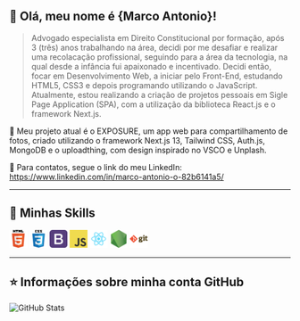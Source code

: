 ## 💜 Olá, meu nome é <strong>{Marco Antonio}!</strong>

> Advogado especialista em Direito Constitucional por formação, após 3 (três) anos trabalhando na área, decidi por me desafiar e realizar uma recolacação profissional, seguindo para a área da tecnologia, na qual desde a infância fui apaixonado e incentivado. Decidi então, focar em Desenvolvimento Web, a iniciar pelo Front-End, estudando HTML5, CSS3 e depois programando utilizando o JavaScript. Atualmente, estou realizando a criação de projetos pessoais em Sigle Page Application (SPA), com a utilização da biblioteca React.js e o framework Next.js.

🔭 Meu projeto atual é o EXPOSURE, um app web para compartilhamento de fotos, criado utilizando o framework Next.js 13, Tailwind CSS, Auth.js, MongoDB e o uploadthing, com design inspirado no VSCO e Unplash.

💬 Para contatos, segue o link do meu LinkedIn: https://www.linkedin.com/in/marco-antonio-o-82b6141a5/

----

## 🚀 Minhas Skills

<code><img height="32" src="https://raw.githubusercontent.com/github/explore/80688e429a7d4ef2fca1e82350fe8e3517d3494d/topics/html/html.png" alt="HTML5"/></code>
<code><img height="32" src="https://raw.githubusercontent.com/github/explore/80688e429a7d4ef2fca1e82350fe8e3517d3494d/topics/css/css.png" alt="CSS"/></code>
<code><img height="32" src="https://raw.githubusercontent.com/github/explore/80688e429a7d4ef2fca1e82350fe8e3517d3494d/topics/bootstrap/bootstrap.png" alt="Bootstrap"/></code>
<code><img height="32" src="https://raw.githubusercontent.com/github/explore/80688e429a7d4ef2fca1e82350fe8e3517d3494d/topics/javascript/javascript.png" alt="Javascript"/></code>
<code><img height="32" src="https://raw.githubusercontent.com/github/explore/80688e429a7d4ef2fca1e82350fe8e3517d3494d/topics/react/react.png" alt="React"/></code>
<code><img height="32" src="https://raw.githubusercontent.com/github/explore/80688e429a7d4ef2fca1e82350fe8e3517d3494d/topics/nodejs/nodejs.png" alt="Nodejs"/></code>
<code><img height="32" src="https://raw.githubusercontent.com/github/explore/80688e429a7d4ef2fca1e82350fe8e3517d3494d/topics/git/git.png" alt="Git"/></code>


---

## ⭐ Informações sobre minha conta GitHub
![GitHub Stats](https://github-readme-stats.vercel.app/api?username=imarcowenzel&show_icons=true)
